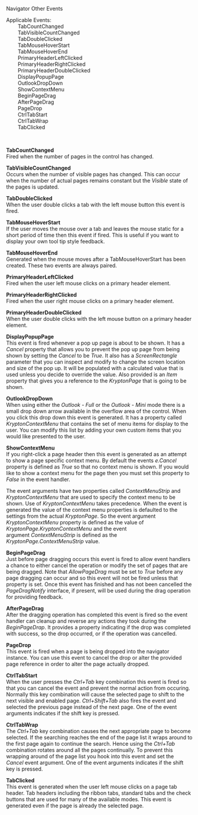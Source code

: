 Navigator Other Events  
  
Applicable Events:  
        TabCountChanged  
        TabVisibleCountChanged  
        TabDoubleClicked  
        TabMouseHoverStart  
        TabMouseHoverEnd  
        PrimaryHeaderLeftClicked  
        PrimaryHeaderRightClicked  
        PrimaryHeaderDoubleClicked  
        DisplayPopupPage  
        OutlookDropDown  
        ShowContextMenu  
        BeginPageDrag  
        AfterPageDrag  
        PageDrop  
        CtrlTabStart  
        CtrlTabWrap  
        TabClicked

 

**TabCountChanged**  
Fired when the number of pages in the control has changed.  
  
**TabVisibleCountChanged**  
Occurs when the number of visible pages has changed. This can occur when the
number of actual pages remains constant but the *Visible* state of the pages is
updated.  
  
**TabDoubleClicked**  
When the user double clicks a tab with the left mouse button this event is
fired.  
  
**TabMouseHoverStart**  
If the user moves the mouse over a tab and leaves the mouse static for a short
period of time then this event if fired. This is useful if you want to display
your own tool tip style feedback.  
  
**TabMouseHoverEnd**  
Generated when the mouse moves after a TabMouseHoverStart has been created.
These two events are always paired.  
  
**PrimaryHeaderLeftClicked**  
Fired when the user left mouse clicks on a primary header element.  
  
**PrimaryHeaderRightClicked**  
Fired when the user right mouse clicks on a primary header element.  
  
**PrimaryHeaderDoubleClicked**  
When the user double clicks with the left mouse button on a primary header
element.  
  
**DisplayPopupPage**  
This event is fired whenever a pop up page is about to be shown. It has a
*Cancel* property that allows you to prevent the pop up page from being shown by
setting the *Cancel* to be *True*. It also has a *ScreenRectangle* parameter
that you can inspect and modify to change the screen location and size of the
pop up. It will be populated with a calculated value that is used unless you
decide to override the value. Also provided is an *Item* property that gives you
a reference to the *KryptonPage* that is going to be shown.  
  
**OutlookDropDown**  
When using either the *Outlook - Full* or the *Outlook - Mini* mode there is a
small drop down arrow available in the overflow area of the control. When you
click this drop down this event is generated. It has a property called
*KryptonContextMenu* that contains the set of menu items for display to the
user. You can modify this list by adding your own custom items that you would
like presented to the user.  
  
**ShowContextMenu**  
If you right-click a page header then this event is generated as an attempt to
show a page specific context menu. By default the events *e.Cancel* property is
defined as *True* so that no context menu is shown. If you would like to show a
context menu for the page then you must set this property to *False* in the
event handler.

The event arguments have two properties called *ContextMenuStrip* and
*KryptonContextMenu* that are used to specify the context menu to be shown. Use
of *KryptonContextMenu* takes precedence. When the event is generated the value
of the context menu properties is defaulted to the settings from the actual
*KryptonPage*. So the event argument *KryptonContextMenu* property is defined as
the value of *KryptonPage.KryptonContextMenu* and the event
argument *ContextMenuStrip* is defined as the *KryptonPage.ContextMenuStrip*
value.

**BeginPageDrag**  
Just before page dragging occurs this event is fired to allow event handlers a
chance to either cancel the operation or modify the set of pages that are being
dragged. Note that *AllowPageDrag* must be set to *True* before any page
dragging can occur and so this event will not be fired unless that property is
set. Once this event has finished and has not been cancelled the
*PageDragNotify* interface, if present, will be used during the drag operation
for providing feedback.  
  
**AfterPageDrag**  
After the dragging operation has completed this event is fired so the event
handler can cleanup and reverse any actions they took during the
*BeginPageDrap*. It provides a property indicating if the drop was completed
with success, so the drop occurred, or if the operation was cancelled.  
  
**PageDrop**  
This event is fired when a page is being dropped into the navigator instance.
You can use this event to cancel the drop or alter the provided page reference
in order to alter the page actually dropped.  
  
**CtrlTabStart**  
When the user presses the *Ctrl+Tab* key combination this event is fired so that
you can cancel the event and prevent the normal action from occuring. Normally
this key combination will cause the selected page to shift to the next visible
and enabled page. *Ctrl+Shift+Tab* also fires the event and selected the
previous page instead of the next page. One of the event arguments indicates if
the shift key is pressed.  
  
**CtrlTabWrap**  
The *Ctrl+Tab* key combination causes the next appropriate page to become
selected. If the searching reaches the end of the page list it wraps around to
the first page again to continue the search. Hence using the *Ctrl+Tab*
combination rotates around all the pages continually. To prevent this wrapping
around of the page list you hook into this event and set the *Cancel* event
argument. One of the event arguments indicates if the shift key is pressed.  
  
**TabClicked**  
This event is generated when the user left mouse clicks on a page tab header.
Tab headers including the ribbon tabs, standard tabs and the check buttons that
are used for many of the available modes. This event is generated even if the
page is already the selected page.
